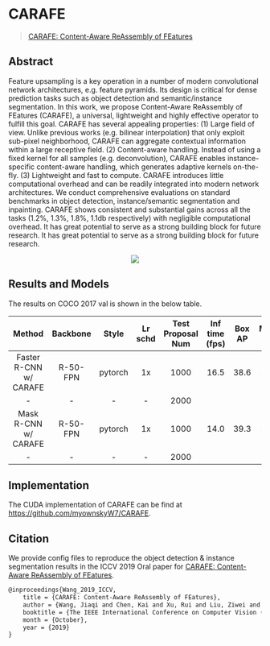 # CARAFE

> [CARAFE: Content-Aware ReAssembly of FEatures](https://arxiv.org/abs/1905.02188)

<!-- [ALGORITHM] -->

## Abstract

Feature upsampling is a key operation in a number of modern convolutional network architectures, e.g. feature pyramids. Its design is critical for dense prediction tasks such as object detection and semantic/instance segmentation. In this work, we propose Content-Aware ReAssembly of FEatures (CARAFE), a universal, lightweight and highly effective operator to fulfill this goal. CARAFE has several appealing properties: (1) Large field of view. Unlike previous works (e.g. bilinear interpolation) that only exploit sub-pixel neighborhood, CARAFE can aggregate contextual information within a large receptive field. (2) Content-aware handling. Instead of using a fixed kernel for all samples (e.g. deconvolution), CARAFE enables instance-specific content-aware handling, which generates adaptive kernels on-the-fly. (3) Lightweight and fast to compute. CARAFE introduces little computational overhead and can be readily integrated into modern network architectures. We conduct comprehensive evaluations on standard benchmarks in object detection, instance/semantic segmentation and inpainting. CARAFE shows consistent and substantial gains across all the tasks (1.2%, 1.3%, 1.8%, 1.1db respectively) with negligible computational overhead. It has great potential to serve as a strong building block for future research. It has great potential to serve as a strong building block for future research.

<div align=center>
<img src="https://user-images.githubusercontent.com/40661020/143872016-48225685-0e59-49cf-bd65-a50ee04ca8a2.png"/>
</div>

## Results and Models

The results on COCO 2017 val is shown in the below table.

|         Method         | Backbone |  Style  | Lr schd | Test Proposal Num | Inf time (fps) | Box AP | Mask AP |                      Config                       |                                                                                                                                                                         Download                                                                                                                                                                          |
| :--------------------: | :------: | :-----: | :-----: | :---------------: | :------------: | :----: | :-----: | :-----------------------------------------------: | :-------------------------------------------------------------------------------------------------------------------------------------------------------------------------------------------------------------------------------------------------------------------------------------------------------------------------------------------------------: |
| Faster R-CNN w/ CARAFE | R-50-FPN | pytorch |   1x    |       1000        |      16.5      |  38.6  |  38.6   | [config](./faster-rcnn_r50_fpn-carafe_1x_coco.py) |     [model](https://download.openmmlab.com/mmdetection/v2.0/carafe/faster_rcnn_r50_fpn_carafe_1x_coco/faster_rcnn_r50_fpn_carafe_1x_coco_bbox_mAP-0.386_20200504_175733-385a75b7.pth) \| [log](https://download.openmmlab.com/mmdetection/v2.0/carafe/faster_rcnn_r50_fpn_carafe_1x_coco/faster_rcnn_r50_fpn_carafe_1x_coco_20200504_175733.log.json)     |
|           -            |    -     |    -    |    -    |       2000        |                |        |         |                                                   |                                                                                                                                                                                                                                                                                                                                                           |
|  Mask R-CNN w/ CARAFE  | R-50-FPN | pytorch |   1x    |       1000        |      14.0      |  39.3  |  35.8   |  [config](./mask-rcnn_r50_fpn-carafe_1x_coco.py)  | [model](https://download.openmmlab.com/mmdetection/v2.0/carafe/mask_rcnn_r50_fpn_carafe_1x_coco/mask_rcnn_r50_fpn_carafe_1x_coco_bbox_mAP-0.393__segm_mAP-0.358_20200503_135957-8687f195.pth) \| [log](https://download.openmmlab.com/mmdetection/v2.0/carafe/mask_rcnn_r50_fpn_carafe_1x_coco/mask_rcnn_r50_fpn_carafe_1x_coco_20200503_135957.log.json) |
|           -            |    -     |    -    |    -    |       2000        |                |        |         |                                                   |                                                                                                                                                                                                                                                                                                                                                           |

## Implementation

The CUDA implementation of CARAFE can be find at https://github.com/myownskyW7/CARAFE.

## Citation

We provide config files to reproduce the object detection & instance segmentation results in the ICCV 2019 Oral paper for [CARAFE: Content-Aware ReAssembly of FEatures](https://arxiv.org/abs/1905.02188).

```latex
@inproceedings{Wang_2019_ICCV,
    title = {CARAFE: Content-Aware ReAssembly of FEatures},
    author = {Wang, Jiaqi and Chen, Kai and Xu, Rui and Liu, Ziwei and Loy, Chen Change and Lin, Dahua},
    booktitle = {The IEEE International Conference on Computer Vision (ICCV)},
    month = {October},
    year = {2019}
}
```
